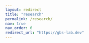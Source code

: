 ```yaml
---
layout: redirect
title: "research"
permalink: /research/
nav: true
nav_order: 6
redirect_url: "https://gbs-lab.dev"
---
```

